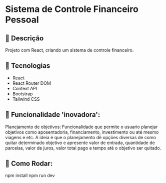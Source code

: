 # Sistema de Controle Financeiro Pessoal

## 🎯 Descrição
Projeto com React, criando um sistema de controle financeiro.

## 🚀 Tecnologias
- React
- React Router DOM
- Context API
- Bootstrap
- Tailwind CSS

## 🧩 Funcionalidade 'inovadora':
Planejamento de objetivos:
Funcionalidade que permite o usuario planejar objetivos como aposentadoria, financiamento, investimento ou até mesmo viagens e etc. A ideia é que o planejamento dê opções diversas de como quitar determinado objetivo e apresente valor de entrada, quantidade de parcelas, valor de juros, valor total pago e tempo até o objetivo ser quitado.

## 📌 Como Rodar:
npm install
npm run dev
